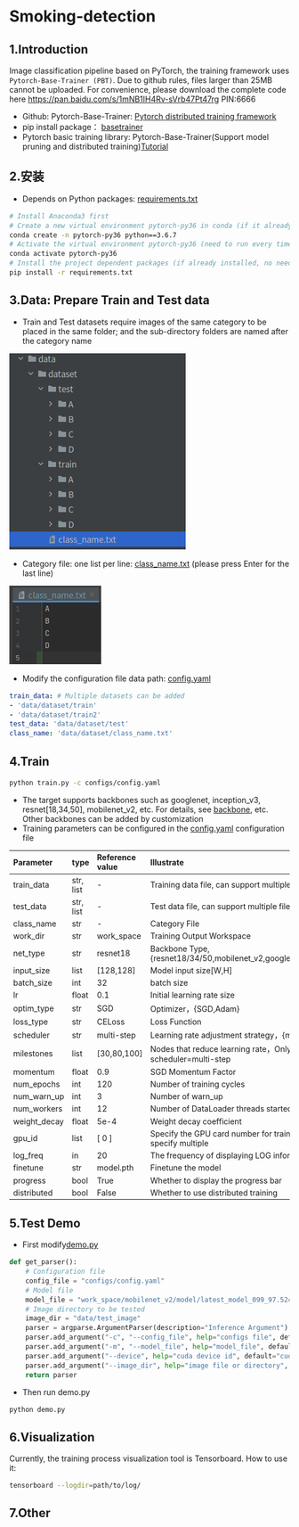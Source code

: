 # Smoking-detection

## 1.Introduction

Image classification pipeline based on PyTorch, the training framework uses `Pytorch-Base-Trainer (PBT)`.
Due to github rules, files larger than 25MB cannot be uploaded. For convenience, please download the complete code here https://pan.baidu.com/s/1mNB1IH4Rv-sVrb47Pt47rg PIN:6666

- Github: Pytorch-Base-Trainer: [Pytorch distributed training framework](https://github.com/PanJinquan/Pytorch-Base-Trainer)
- pip install package： [basetrainer](https://pypi.org/project/basetrainer/)
- Pytorch basic training library: Pytorch-Base-Trainer(Support model pruning and distributed training)[Tutorial](https://panjinquan.blog.csdn.net/article/details/122662902)


## 2.安装
- Depends on Python packages: [requirements.txt](./requirements.txt)

```bash
# Install Anaconda3 first
# Create a new virtual environment pytorch-py36 in conda (if it already exists, no need to create a new one)
conda create -n pytorch-py36 python==3.6.7
# Activate the virtual environment pytorch-py36 (need to run every time)
conda activate pytorch-py36
# Install the project dependent packages (if already installed, no need to install)
pip install -r requirements.txt
```

## 3.Data: Prepare Train and Test data

- Train and Test datasets require images of the same category to be placed in the same folder; and the sub-directory folders are named after the category name

![](docs/98eb1599.png)

- Category file: one list per line: [class_name.txt](data/dataset/class_name.txt) (please press Enter for the last line)

![](docs/37081789.png)

- Modify the configuration file data path: [config.yaml](configs/config.yaml)
```yaml
train_data: # Multiple datasets can be added
- 'data/dataset/train'
- 'data/dataset/train2'
test_data: 'data/dataset/test'
class_name: 'data/dataset/class_name.txt'
```

## 4.Train
```bash
python train.py -c configs/config.yaml 
```

- The target supports backbones such as googlenet, inception_v3, resnet[18,34,50], mobilenet_v2, etc. For details, see [backbone](classifier/models/build_models.py), etc.
Other backbones can be added by customization
- Training parameters can be configured in the [config.yaml](configs/config.yaml) configuration file

| **Parameter**      | **type**      | **Reference value**   | **Illustrate**                                       |
|:-------------|:------------|:------------|:---------------------------------------------|
| train_data   | str, list   | -           | Training data file, can support multiple files                               |
| test_data    | str, list   | -           | Test data file, can support multiple files                              |
| class_name   | str         | -           | Category File                               |
| work_dir     | str         | work_space  | Training Output Workspace                                    |
| net_type     | str         | resnet18    | Backbone Type,{resnet18/34/50,mobilenet_v2,googlenet,inception_v3} |
| input_size   | list        | [128,128]   | Model input size[W,H]                                  |
| batch_size   | int         | 32          | batch size                                   |
| lr           | float       | 0.1         | Initial learning rate size                                     |
| optim_type   | str         | SGD         | Optimizer，{SGD,Adam}                               |
| loss_type    | str         | CELoss      | Loss Function                                         |
| scheduler    | str         | multi-step  | Learning rate adjustment strategy，{multi-step,cosine}                  |
| milestones   | list        | [30,80,100] | Nodes that reduce learning rate，Only valid when scheduler=multi-step            |
| momentum     | float       | 0.9         | SGD Momentum Factor                                      |
| num_epochs   | int         | 120         | Number of training cycles                                      |
| num_warn_up  | int         | 3           | Number of warn_up                                   |
| num_workers  | int         | 12          | Number of DataLoader threads started                              |
| weight_decay | float       | 5e-4        | Weight decay coefficient                                       |
| gpu_id       | list        | [ 0 ]       | Specify the GPU card number for training. You can specify multiple                             |
| log_freq     | in          | 20          | The frequency of displaying LOG information                                   |
| finetune     | str         | model.pth   | Finetune the model                                 |
| progress     | bool        | True        | Whether to display the progress bar                                      |
| distributed  | bool        | False       | Whether to use distributed training                                    |

## 5.Test Demo

- First modify[demo.py](demo.py)

```python configuration file
def get_parser():
    # Configuration file
    config_file = "configs/config.yaml"
    # Model file
    model_file = "work_space/mobilenet_v2/model/latest_model_099_97.5248.pth"
    # Image directory to be tested
    image_dir = "data/test_image"
    parser = argparse.ArgumentParser(description="Inference Argument")
    parser.add_argument("-c", "--config_file", help="configs file", default=config_file, type=str)
    parser.add_argument("-m", "--model_file", help="model_file", default=model_file, type=str)
    parser.add_argument("--device", help="cuda device id", default="cuda:0", type=str)
    parser.add_argument("--image_dir", help="image file or directory", default=image_dir, type=str)
    return parser
```

- Then run demo.py

```bash
python demo.py
```

## 6.Visualization

Currently, the training process visualization tool is Tensorboard. How to use it:

```bash
tensorboard --logdir=path/to/log/
```

## 7.Other
